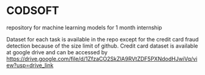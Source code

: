# CODSOFT
repository for machine learning models for 1 month internship

Dataset for each task is available in the repo except for the credit card fraud detection because of the size limit of github.
Credit card dataset is available at google drive and can be accessed by https://drive.google.com/file/d/1ZfzaCO2SkZlA9RVtZDF5PXNdodHJwiVq/view?usp=drive_link
